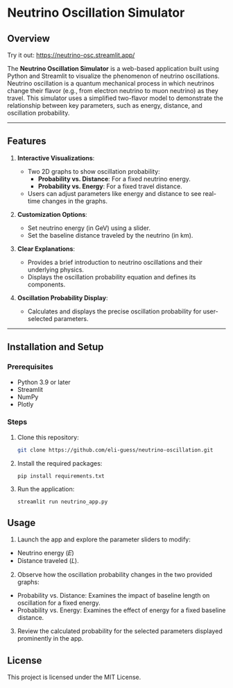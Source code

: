 # Neutrino Oscillation Simulator

## Overview

Try it out: https://neutrino-osc.streamlit.app/

The **Neutrino Oscillation Simulator** is a web-based application built using Python and Streamlit to visualize the phenomenon of neutrino oscillations. Neutrino oscillation is a quantum mechanical process in which neutrinos change their flavor (e.g., from electron neutrino to muon neutrino) as they travel. This simulator uses a simplified two-flavor model to demonstrate the relationship between key parameters, such as energy, distance, and oscillation probability.

---

## Features
1. **Interactive Visualizations**:
   - Two 2D graphs to show oscillation probability:
     - **Probability vs. Distance**: For a fixed neutrino energy.
     - **Probability vs. Energy**: For a fixed travel distance.
   - Users can adjust parameters like energy and distance to see real-time changes in the graphs.

2. **Customization Options**:
   - Set neutrino energy (in GeV) using a slider.
   - Set the baseline distance traveled by the neutrino (in km).

3. **Clear Explanations**:
   - Provides a brief introduction to neutrino oscillations and their underlying physics.
   - Displays the oscillation probability equation and defines its components.

4. **Oscillation Probability Display**:
   - Calculates and displays the precise oscillation probability for user-selected parameters.

---

## Installation and Setup
### Prerequisites
- Python 3.9 or later
- Streamlit
- NumPy
- Plotly

### Steps
1. Clone this repository:
   ```bash
   git clone https://github.com/eli-guess/neutrino-oscillation.git
   ```
2. Install the required packages:
   ```
   pip install requirements.txt
   ```
3. Run the application:
   ```
   streamlit run neutrino_app.py
   ```
## Usage
1. Launch the app and explore the parameter sliders to modify:
- Neutrino energy (𝐸)
- Distance traveled (𝐿).

2. Observe how the oscillation probability changes in the two provided graphs:
- Probability vs. Distance: Examines the impact of baseline length on oscillation for a fixed energy.
- Probability vs. Energy: Examines the effect of energy for a fixed baseline distance.
  
3. Review the calculated probability for the selected parameters displayed prominently in the app.

## License
This project is licensed under the MIT License.
